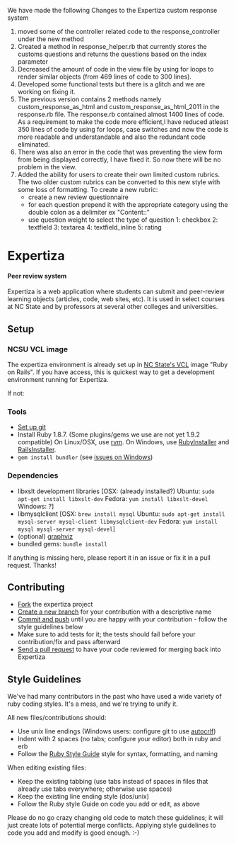 We have made the following Changes to the Expertiza custom response system

 1. moved some of the controller related code to the response_controller under the new method
 2. Created a method in response_helper.rb that currently stores the customs questions and returns the questions based on the index parameter
 3. Decreased the amount of code in the view file by using for loops to render similar objects (from 469 lines of code to 300 lines).
 4. Developed some functional tests but there is a glitch and we are working on fixing it.
 5. The previous version contains 2 methods namely custom_response_as_html and custom_response_as_html_2011 in the response.rb file. The response.rb contained almost 1400 lines of code. As a requirement to make the code more efficient,I have reduced atleast 350 lines of code by using for loops, case switches and now the code is more readable and understandable and also the redundant code eliminated.
 6. There was also an error in the code that was preventing the view form from being displayed correctly, I have fixed it. So now there will be no problem in the view.
 7. Added the ability for users to create their own limited custom rubrics.  The two older custom rubrics can be converted to this new style with some loss of formatting. To create a new rubric:
    - create a new review questionnaire
    - for each question prepend it with the appropriate category using the double colon as a delimiter ex "Content::"
    - use question weight to select the type of question
        1: checkbox
        2: textfield
        3: textarea
        4: textfield_inline
        5: rating


Expertiza
=========

#### Peer review system

Expertiza is a web application where students can submit and peer-review learning objects (articles, code, web sites, etc). It is used in select courses at NC State and by professors at several other colleges and universities.

Setup
-----

### NCSU VCL image

The expertiza environment is already set up in [NC State's VCL](https://vcl.ncsu.edu) image "Ruby on Rails".
If you have access, this is quickest way to get a development environment running for Expertiza.

If not:

### Tools

 * [Set up git](http://help.github.com/set-up-git-redirect)
 * Install Ruby 1.8.7. (Some plugins/gems we use are not yet 1.9.2 compatible)
   On Linux/OSX, use [rvm](http://beginrescueend.com).
   On Windows, use [RubyInstaller](http://rubyinstaller.org) and [RailsInstaller](http://railsinstaller.org).
 * `gem install bundler` (see [issues on Windows](http://matt-hulse.com/articles/2010/01/30/from-zero-to-rails3-on-windows-in-600-seconds/))

### Dependencies

 * libxslt development libraries [OSX: (already installed?) Ubuntu: `sudo apt-get install libxslt-dev` Fedora: `yum install libxslt-devel` Windows: ?]
 * libmysqlclient [OSX: `brew install mysql` Ubuntu: `sudo apt-get install mysql-server mysql-client libmysqlclient-dev` Fedora: `yum install mysql mysql-server mysql-devel`]
 * (optional) [graphviz](http://www.graphviz.org)
 * bundled gems: `bundle install`
 
 If anything is missing here, please report it in an issue or fix it in a pull request. Thanks!

Contributing
------------

 * [Fork](http://help.github.com/fork-a-repo/) the expertiza project
 * [Create a new branch](http://progit.org/book) for your contribution with a descriptive name
 * [Commit and push](http://progit.org/book) until you are happy with your contribution - follow the style guidelines below
 * Make sure to add tests for it; the tests should fail before your contribution/fix and pass afterward
 * [Send a pull request](http://help.github.com/send-pull-requests) to have your code reviewed for merging back into Expertiza

Style Guidelines
----------------

We've had many contributors in the past who have used a wide variety of ruby coding styles. It's a mess, and we're trying to unify it.

All new files/contributions should:

 * Use unix line endings (Windows users: configure git to use [autocrlf](http://help.github.com/line-endings))
 * Indent with 2 spaces (no tabs; configure your editor) both in ruby and erb
 * Follow the [Ruby Style Guide](http://batsov.com/Programming/Ruby/2011/09/12/ruby-style-guide.html) style for syntax, formatting, and naming

When editing existing files:

 * Keep the existing tabbing (use tabs instead of spaces in files that already use tabs everywhere; otherwise use spaces)
 * Keep the existing line ending style (dos/unix)
 * Follow the Ruby style Guide on code you add or edit, as above

Please do no go crazy changing old code to match these guidelines; it will just create lots of potential merge conflicts.
Applying style guidelines to code you add and modify is good enough. :-)
